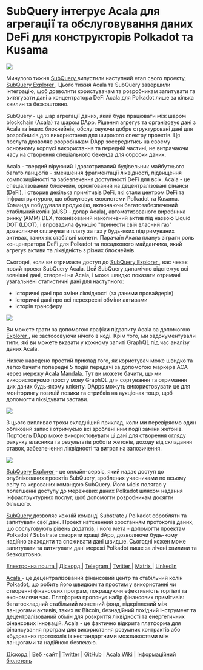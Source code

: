 # SubQuery інтегрує Acala для агрегації та обслуговування даних DeFi для конструкторів Polkadot та Kusama

![](https://miro.medium.com/max/1400/1*cg4kJs0WEcyPP73EAtHomA.png)

Минулого тижня [ SubQuery ](https://www.subquery.network/) випустили наступний етап свого проекту, [ SubQuery Explorer ](https://explorer.subquery.network/). Цього тижня Acala та SubQuery завершили інтеграцію, щоб дозволити користувачам та розробникам запитувати та витягувати дані з концентратора DeFi Acala для Polkadot лише за кілька хвилин та безкоштовно.

SubQuery - це шар агрегації даних, який буде працювати між шаром blockchain (Acala) та шаром DApp. Рішення агрегує та організовує дані з Acala та інших блокчейнів, обслуговуючи добре структуровані дані для розробників для використання для широкого спектру проектів. Ця послуга дозволяє розробникам DApp зосередитись на своєму основному корпусі використання та передній частині, не витрачаючи часу на створення спеціального бекенда для обробки даних.

Acala - твердий віруючий і довготривалий будівельник майбутнього багато ланцюгів - зменшення фрагментації ліквідності, підвищення композиційності та забезпечення доступності DeFi для всіх. Acala - це спеціалізований блокчейн, орієнтований на децентралізовані фінанси (DeFi), і створив декілька примітивів DeFi, які стали центром DeFi та інфраструктурою, що обслуговує екосистеми Polkadot та Kusama. Команда побудувала продукцію, включаючи багатозабезпечений стабільний колін (aUSD - долар Acala), автоматизованого виробника ринку (AMM) DEX, токенізований накопичений актив під назвою Liquid DOT (LDOT), і впровадила функцію "принести свій власний газ" дозволяючи сплачувати плату за газ у будь-яких підтримуваних активах, таких як стабільні монети. Парачаїн Акала планує зіграти роль концентратора DeFi для Polkadot та посадкового майданчика, який агрегує активи та ліквідність з різних блокчейнів.

Сьогодні, коли ви отримаєте доступ до [ SubQuery Explorer ](https://explorer.subquery.network/), вас чекає новий проект SubQuery Acala. Цей SubQuery динамічно відстежує всі зовнішні дані, створені на Acala, і може швидко показати отримані узагальнені статистичні дані для наступного:

-   Історичні дані про зміни ліквідності (за даними провайдерів)
-   Історичні дані про всі перехресні обміни активами
-   Історія трансферу

![](https://miro.medium.com/max/1400/0*sXPljA1RE754fuDQ)

Ви можете грати за допомогою графіки підзапиту Acala за допомогою [ Explorer ](https://explorer.subquery.network/), не застосовуючи нічого в коді. Крім того, ми задокументували типи, які ви можете вказати у кожному запиті GraphQL під час аналізу даних Acala.

Нижче наведено простий приклад того, як користувач може швидко та легко бачити попередні 5 подій передачі за допомогою маркера ACA через мережу Acala Mandala. Тут ви можете бачити, що ми використовуємо просту мову GraphQL для сортування та отримання цих даних будь-якому клієнту. DApps можуть використовувати це для моніторингу позицій позики та стрибків на аукціонах тощо, щоб допомогти ліквідувати застави.

![](https://miro.medium.com/max/1400/0*zlxPf2tz8DVX95kY)

З цього випливає трохи складніший приклад, коли ми перевіряємо один обліковий запис і отримуємо всі зроблені ним події заміни жетонів. Портфель DApp може використовувати ці дані для створення огляду рахунку власника та результатів роботи жетонів, доходу від складання ставок, забезпечення ліквідності та витрат на запозичення.

![](https://miro.medium.com/max/1400/0*hdTbn41vDvIYuv3_)

[ SubQuery Explorer ](https://explorer.subquery.network/) - це онлайн-сервіс, який надає доступ до опублікованих проектів SubQuery, зроблених учасниками по всьому світу та керованих командою SubQuery. Його місія полягає у полегшенні доступу до мережевих даних Polkadot шляхом надання інфраструктурних послуг, щоб допомогти розробникам досягти більшого.

[ SubQuery ](https://www.subquery.network/) дозволяє кожній команді Substrate / Polkadot обробляти та запитувати свої дані. Проект натхненний зростанням протоколів даних, що обслуговують рівень додатків, і його мета - допомогти проектам Polkadot / Substrate створити кращі dApp, дозволяючи будь-кому надійно знаходити та споживати дані швидше. Сьогодні кожен може запитувати та витягувати дані мережі Polkadot лише за лічені хвилини та безкоштовно.

[ Електронна пошта ](mailto:hello@subquery.network) | [ Діскорд ](https://discord.com/invite/78zg8aBSMG) | [ Telegram ](https://t.me/subquerynetwork) | [ Twitter ](https://twitter.com/subquerynetwork) | [ Matrix ](https://matrix.to/#/#subquery:matrix.org) | [ LinkedIn ](https://www.linkedin.com/company/subquery)

[ Acala ](http://acala.network/) - це децентралізований фінансовий центр та стабільний колін Polkadot, що робить його швидким та простим у використанні чи створенні фінансових програм, покращуючи ефективність торгівлі та економлячи час. Платформа пропонує набір фінансових примітивів: багатоскладний стабільний монетний фонд, підкріплений між ланцюгами активів, таких як Bitcoin, безнадійний похідний інструмент та децентралізований обмін для розкриття ліквідності та енергетичних фінансових інновацій. Acala - це фактично відкрита платформа для фінансування програм для використання розумних контрактів або вбудованих протоколів із нестандартними можливостями між ланцюгами та надійною безпекою.

[Діскорд](https://discord.gg/vdbFVCH) | [Веб -сайт](https://acala.network/) | [Twitter](https://twitter.com/AcalaNetwork) | [GitHub](https://github.com/AcalaNetwork/Acala) | [Acala Wiki](https://github.com/AcalaNetwork/Acala/wiki) | [Інформаційний бюлетень](https://share.hsforms.com/1X9RxkXk-R62I0VNbATaDXw4h8qc)